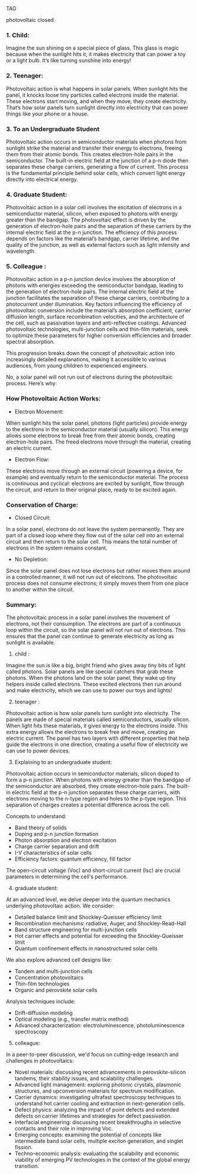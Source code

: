 
TAG

photovoltaic
closed

### 1. Child:

Imagine the sun shining on a special piece of glass. This glass is magic because when the sunlight hits it, it makes electricity that can power a toy or a light bulb. It’s like turning sunshine into energy!

### 2. Teenager:

Photovoltaic action is what happens in solar panels. When sunlight hits the panel, it knocks loose tiny particles called electrons inside the material. These electrons start moving, and when they move, they create electricity. That’s how solar panels turn sunlight directly into electricity that can power things like your phone or a house.

### 3. To an Undergraduate Student 

Photovoltaic action occurs in semiconductor materials when photons from sunlight strike the material and transfer their energy to electrons, freeing them from their atomic bonds. This creates electron-hole pairs in the semiconductor. The built-in electric field at the junction of a p-n diode then separates these charge carriers, generating a flow of current. This process is the fundamental principle behind solar cells, which convert light energy directly into electrical energy.

### 4. Graduate Student:

Photovoltaic action in a solar cell involves the excitation of electrons in a semiconductor material,  silicon, when exposed to photons with energy greater than the bandgap. The photovoltaic effect is driven by the generation of electron-hole pairs and the separation of these carriers by the internal electric field at the p-n junction. The efficiency of this process depends on factors like the material’s bandgap, carrier lifetime, and the quality of the junction, as well as external factors such as light intensity and wavelength.

### 5. Colleague :

Photovoltaic action in a p-n junction device involves the absorption of photons with energies exceeding the semiconductor bandgap, leading to the generation of electron-hole pairs. The internal electric field at the junction facilitates the separation of these charge carriers, contributing to a photocurrent under illumination. Key factors influencing the efficiency of photovoltaic conversion include the material’s absorption coefficient, carrier diffusion length, surface recombination velocities, and the architecture of the cell, such as passivation layers and anti-reflective coatings. Advanced photovoltaic technologies,  multi-junction cells and thin-film materials, seek to optimize these parameters for higher conversion efficiencies and broader spectral absorption.

This progression breaks down the concept of photovoltaic action into increasingly detailed explanations, making it accessible to various audiences, from young children to experienced engineers.

No, a solar panel will not run out of electrons during the photovoltaic process. Here’s why:

### How Photovoltaic Action Works:

- Electron Movement: 

When sunlight hits the solar panel, photons (light particles) provide energy to the electrons in the semiconductor material (usually silicon). This energy allows some electrons to break free from their atomic bonds, creating electron-hole pairs. The freed electrons move through the material, creating an electric current.

- Electron Flow: 

These electrons move through an external circuit (powering a device, for example) and eventually return to the semiconductor material. The process is continuous and cyclical: electrons are excited by sunlight, flow through the circuit, and return to their original place, ready to be excited again.

### Conservation of Charge:
- Closed Circuit: 

In a solar panel, electrons do not leave the system permanently. They are part of a closed loop where they flow out of the solar cell into an external circuit and then return to the solar cell. This means the total number of electrons in the system remains constant.

- No Depletion: 

Since the solar panel does not lose electrons but rather moves them around in a controlled manner, it will not run out of electrons. The photovoltaic process does not consume electrons; it simply moves them from one place to another within the circuit.

### Summary:

The photovoltaic process in a solar panel involves the movement of electrons, not their consumption. The electrons are part of a continuous loop within the circuit, so the solar panel will not run out of electrons. This ensures that the panel can continue to generate electricity as long as sunlight is available.

1.  child :

Imagine the sun is like a big, bright friend who gives away tiny bits of light called photons. Solar panels are like special catchers that grab these photons. When the photons land on the solar panel, they wake up tiny helpers inside called electrons. These excited electrons then run around and make electricity, which we can use to power our toys and lights!

2.  teenager :

Photovoltaic action is how solar panels turn sunlight into electricity. The panels are made of special materials called semiconductors, usually silicon. When light hits these materials, it gives energy to the electrons inside. This extra energy allows the electrons to break free and move, creating an electric current. The panel has two layers with different properties that help guide the electrons in one direction, creating a useful flow of electricity we can use to power devices.

3. Explaining to an undergraduate student:

Photovoltaic action occurs in semiconductor materials,  silicon doped to form a p-n junction. When photons with energy greater than the bandgap of the semiconductor are absorbed, they create electron-hole pairs. The built-in electric field at the p-n junction separates these charge carriers, with electrons moving to the n-type region and holes to the p-type region. This separation of charges creates a potential difference across the cell.

Concepts to understand:

- Band theory of solids
- Doping and p-n junction formation
- Photon absorption and electron excitation
- Charge carrier separation and drift
- I-V characteristics of solar cells
- Efficiency factors: quantum efficiency, fill factor

The open-circuit voltage (Voc) and short-circuit current (Isc) are crucial parameters in determining the cell's performance.

4.  graduate student:

At an advanced level, we delve deeper into the quantum mechanics underlying photovoltaic action. We consider:

- Detailed balance limit and Shockley-Queisser efficiency limit
- Recombination mechanisms: radiative, Auger, and Shockley-Read-Hall
- Band structure engineering for multi-junction cells
- Hot carrier effects and potential for exceeding the Shockley-Queisser limit
- Quantum confinement effects in nanostructured solar cells

We also explore advanced cell designs like:

- Tandem and multi-junction cells
- Concentration photovoltaics
- Thin-film technologies
- Organic and perovskite solar cells

Analysis techniques include:

- Drift-diffusion modeling
- Optical modeling (e.g., transfer matrix method)
- Advanced characterization: electroluminescence, photoluminescence spectroscopy

5.  colleague:

In a peer-to-peer discussion, we'd focus on cutting-edge research and challenges in photovoltaics:

- Novel materials: discussing recent advancements in perovskite-silicon tandems, their stability issues, and scalability challenges.
- Advanced light management: exploring photonic crystals, plasmonic structures, and upconversion materials for spectrum modification.
- Carrier dynamics: investigating ultrafast spectroscopy techniques to understand hot carrier cooling and extraction in next-generation cells.
- Defect physics: analyzing the impact of point defects and extended defects on carrier lifetimes and strategies for defect passivation.
- Interfacial engineering: discussing recent breakthroughs in selective contacts and their role in improving Voc.
- Emerging concepts: examining the potential of concepts like intermediate band solar cells, multiple exciton generation, and singlet fission.
- Techno-economic analysis: evaluating the scalability and economic viability of emerging PV technologies in the context of the global energy transition.
